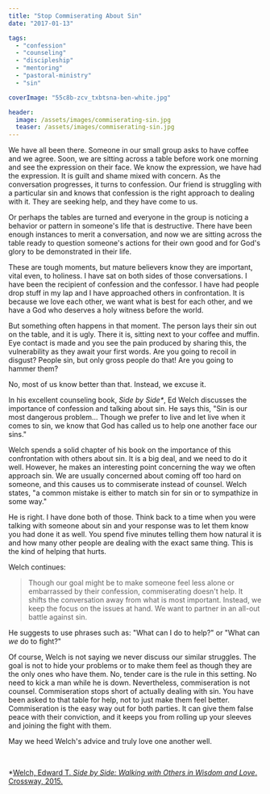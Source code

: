 ```yaml
---
title: "Stop Commiserating About Sin"
date: "2017-01-13"

tags: 
  - "confession"
  - "counseling"
  - "discipleship"
  - "mentoring"
  - "pastoral-ministry"
  - "sin"

coverImage: "55c8b-zcv_txbtsna-ben-white.jpg"

header:
  image: /assets/images/commiserating-sin.jpg
  teaser: /assets/images/commiserating-sin.jpg
---
```


We have all been there. Someone in our small group asks to have coffee and we agree. Soon, we are sitting across a table before work one morning and see the expression on their face. We know the expression, we have had the expression. It is guilt and shame mixed with concern. As the conversation progresses, it turns to confession. Our friend is struggling with a particular sin and knows that confession is the right approach to dealing with it. They are seeking help, and they have come to us.

Or perhaps the tables are turned and everyone in the group is noticing a behavior or pattern in someone's life that is destructive. There have been enough instances to merit a conversation, and now we are sitting across the table ready to question someone's actions for their own good and for God's glory to be demonstrated in their life.

These are tough moments, but mature believers know they are important, vital even, to holiness. I have sat on both sides of those conversations. I have been the recipient of confession and the confessor. I have had people drop stuff in my lap and I have approached others in confrontation. It is because we love each other, we want what is best for each other, and we have a God who deserves a holy witness before the world.

But something often happens in that moment. The person lays their sin out on the table, and it is ugly. There it is, sitting next to your coffee and muffin. Eye contact is made and you see the pain produced by sharing this, the vulnerability as they await your first words. Are you going to recoil in disgust? People sin, but only gross people do that! Are you going to hammer them?

No, most of us know better than that. Instead, we excuse it.

In his excellent counseling book, _Side by Side\*_, Ed Welch discusses the importance of confession and talking about sin. He says this, "Sin is our most dangerous problem... Though we prefer to live and let live when it comes to sin, we know that God has called us to help one another face our sins."

Welch spends a solid chapter of his book on the importance of this confrontation with others about sin. It is a big deal, and we need to do it well. However, he makes an interesting point concerning the way we often approach sin. We are usually concerned about coming off too hard on someone, and this causes us to commiserate instead of counsel. Welch states, "a common mistake is either to match sin for sin or to sympathize in some way."

He is right. I have done both of those. Think back to a time when you were talking with someone about sin and your response was to let them know you had done it as well. You spend five minutes telling them how natural it is and how many other people are dealing with the exact same thing. This is the kind of helping that hurts.

Welch continues:

> Though our goal might be to make someone feel less alone or embarrassed by their confession, commiserating doesn't help. It shifts the conversation away from what is most important. Instead, we keep the focus on the issues at hand. We want to partner in an all-out battle against sin.

He suggests to use phrases such as: "What can I do to help?" or "What can _we_ do to fight?"

Of course, Welch is not saying we never discuss our similar struggles. The goal is not to hide your problems or to make them feel as though they are the only ones who have them. No, tender care is the rule in this setting. No need to kick a man while he is down. Nevertheless, commiseration is not counsel. Commiseration stops short of actually dealing with sin. You have been asked to that table for help, not to just make them feel better. Commiseration is the easy way out for both parties. It can give them false peace with their conviction, and it keeps you from rolling up your sleeves and joining the fight with them.

May we heed Welch's advice and truly love one another well.

 

\*[Welch, Edward T. _Side by Side: Walking with Others in Wisdom and Love_. Crossway, 2015.](https://www.amazon.com/dp/B00U9MQVVG/ref=dp-kindle-redirect?_encoding=UTF8&btkr=1)
